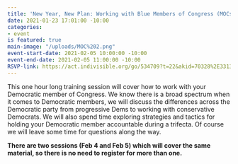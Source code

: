 ```yaml
---
title: 'New Year, New Plan: Working with Blue Members of Congress (MOCs) - Feb 5'
date: 2021-01-23 17:01:00 -10:00
categories:
- event
is featured: true
main-image: "/uploads/MOC%202.png"
event-start-date: 2021-02-05 10:00:00 -10:00
event-end-date: 2021-02-05 11:00:00 -10:00
RSVP-link: https://act.indivisible.org/go/534709?t=22&akid=70328%2E331331%2Ei6h_4o
---
```


This one hour long training session will cover how to work with your Democratic member of Congress. We know there is a broad spectrum when it comes to Democratic members, we will discuss the differences across the Democratic party from progressive Dems to working with conservative Democrats. We will also spend time exploring strategies and tactics for holding your Democratic member accountable during a trifecta. Of course we will leave some time for questions along the way.

**There are two sessions (Feb 4 and Feb 5) which will cover the same material, so there is no need to register for more than one.**